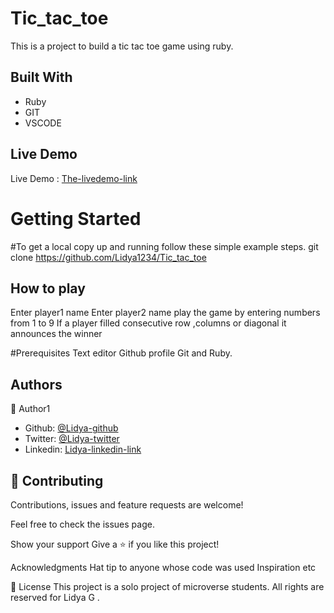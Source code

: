 # Tic_tac_toe

This is a project to build a tic tac toe game using ruby.


## Built With

- Ruby
- GIT
- VSCODE
 
 
 

## Live Demo
Live Demo : [The-livedemo-link](https://repl.it/@Lidya1234/Tictactoe)

<h1>Getting Started</h1>

#To get a local copy up and running follow these simple example steps.
git clone https://github.com/Lidya1234/Tic_tac_toe

## How to play
Enter player1 name
Enter player2 name
play the game by entering numbers from 1 to 9 
If a player filled consecutive row ,columns or diagonal it announces the winner

#Prerequisites 
Text editor
Github profile
Git and Ruby.


<h2>Authors</h2>

👤 Author1

- Github: [@Lidya-github ](https://github.com/Lidya1234)
- Twitter: [@Lidya-twitter](https://twitter.com/Lidya42676629)
- Linkedin: [Lidya-linkedin-link](https://www.linkedin.com/in/lidya-ghebreigziabher-4a94391aa/)



## 🤝 Contributing

 Contributions, issues and feature requests are welcome!

Feel free to check the issues page.

Show your support Give a ⭐️ if you like this project!

Acknowledgments Hat tip to anyone whose code was used Inspiration etc

📝 License This project is a solo project of microverse students. All rights are reserved for Lidya G .
